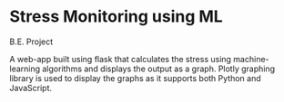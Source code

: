 # Stress Monitoring using ML
 B.E. Project


A web-app built using flask that calculates the stress using machine-learning algorithms and displays the output as a graph. Plotly graphing library is used to display the graphs as it supports both Python and JavaScript.


